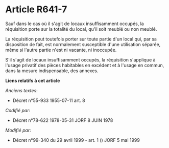# Article R641-7

Sauf dans le cas où il s'agit de locaux insuffisamment occupés, la réquisition porte sur la totalité du local, qu'il soit
meublé ou non meublé.

La réquisition peut toutefois porter sur toute partie d'un local qui, par sa disposition de fait, est normalement susceptible
d'une utilisation séparée, même si l'autre partie n'est ni vacante, ni inoccupée.

S'il s'agit de locaux insuffisamment occupés, la réquisition s'applique à l'usage privatif des pièces habitables en excédent
et à l'usage en commun, dans la mesure indispensable, des annexes.

**Liens relatifs à cet article**

_Anciens textes_:

  - Décret n°55-933 1955-07-11 art. 8

_Codifié par_:

  - Décret n°78-622 1978-05-31 JORF 8 JUIN 1978

_Modifié par_:

  - Décret n°99-340 du 29 avril 1999 - art. 1 () JORF 5 mai 1999

